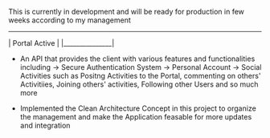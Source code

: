 This is currently in development and will be ready for production in few weeks according to my management
 _______________
| Portal Active |
|_______________|

- An API that provides the client with various features and functionalities including
    -> Secure Authentication System
    -> Personal Account
    -> Social Activities such as Positng Activities to the Portal, commenting on others' Activitiies, Joining others' activities, Following other Users and so much more

- Implemented the Clean Architecture Concept in this project to organize the management and make the Application feasable for more updates and integration

